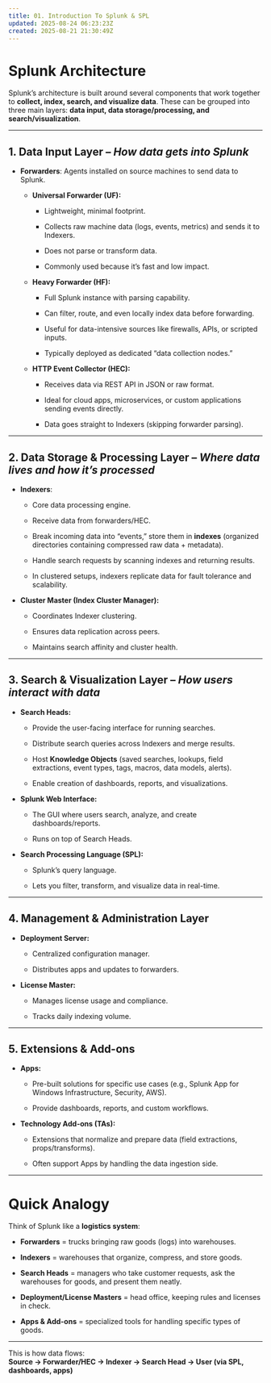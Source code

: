 ```yaml
---
title: 01. Introduction To Splunk & SPL
updated: 2025-08-24 06:23:23Z
created: 2025-08-21 21:30:49Z
---
```


# Splunk Architecture

Splunk’s architecture is built around several components that work together to **collect, index, search, and visualize data**. These can be grouped into three main layers: **data input, data storage/processing, and search/visualization**.

* * *

## 1\. Data Input Layer – *How data gets into Splunk*

- **Forwarders**: Agents installed on source machines to send data to Splunk.
    
    - **Universal Forwarder (UF):**
        
        - Lightweight, minimal footprint.
            
        - Collects raw machine data (logs, events, metrics) and sends it to Indexers.
            
        - Does not parse or transform data.
            
        - Commonly used because it’s fast and low impact.
            
    - **Heavy Forwarder (HF):**
        
        - Full Splunk instance with parsing capability.
            
        - Can filter, route, and even locally index data before forwarding.
            
        - Useful for data-intensive sources like firewalls, APIs, or scripted inputs.
            
        - Typically deployed as dedicated “data collection nodes.”
            
    - **HTTP Event Collector (HEC):**
        
        - Receives data via REST API in JSON or raw format.
            
        - Ideal for cloud apps, microservices, or custom applications sending events directly.
            
        - Data goes straight to Indexers (skipping forwarder parsing).
            

* * *

## 2\. Data Storage & Processing Layer – *Where data lives and how it’s processed*

- **Indexers**:
    
    - Core data processing engine.
        
    - Receive data from forwarders/HEC.
        
    - Break incoming data into “events,” store them in **indexes** (organized directories containing compressed raw data + metadata).
        
    - Handle search requests by scanning indexes and returning results.
        
    - In clustered setups, indexers replicate data for fault tolerance and scalability.
        
- **Cluster Master (Index Cluster Manager):**
    
    - Coordinates Indexer clustering.
        
    - Ensures data replication across peers.
        
    - Maintains search affinity and cluster health.
        

* * *

## 3\. Search & Visualization Layer – *How users interact with data*

- **Search Heads:**
    
    - Provide the user-facing interface for running searches.
        
    - Distribute search queries across Indexers and merge results.
        
    - Host **Knowledge Objects** (saved searches, lookups, field extractions, event types, tags, macros, data models, alerts).
        
    - Enable creation of dashboards, reports, and visualizations.
        
- **Splunk Web Interface:**
    
    - The GUI where users search, analyze, and create dashboards/reports.
        
    - Runs on top of Search Heads.
        
- **Search Processing Language (SPL):**
    
    - Splunk’s query language.
        
    - Lets you filter, transform, and visualize data in real-time.
        

* * *

## 4\. Management & Administration Layer

- **Deployment Server:**
    
    - Centralized configuration manager.
        
    - Distributes apps and updates to forwarders.
        
- **License Master:**
    
    - Manages license usage and compliance.
        
    - Tracks daily indexing volume.
        

* * *

## 5\. Extensions & Add-ons

- **Apps:**
    
    - Pre-built solutions for specific use cases (e.g., Splunk App for Windows Infrastructure, Security, AWS).
        
    - Provide dashboards, reports, and custom workflows.
        
- **Technology Add-ons (TAs):**
    
    - Extensions that normalize and prepare data (field extractions, props/transforms).
        
    - Often support Apps by handling the data ingestion side.
        

* * *

# Quick Analogy

Think of Splunk like a **logistics system**:

- **Forwarders** = trucks bringing raw goods (logs) into warehouses.
    
- **Indexers** = warehouses that organize, compress, and store goods.
    
- **Search Heads** = managers who take customer requests, ask the warehouses for goods, and present them neatly.
    
- **Deployment/License Masters** = head office, keeping rules and licenses in check.
    
- **Apps & Add-ons** = specialized tools for handling specific types of goods.
    

* * *

This is how data flows:  
**Source → Forwarder/HEC → Indexer → Search Head → User (via SPL, dashboards, apps)**

&nbsp;